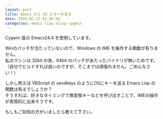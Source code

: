 ```yaml
---
layout: post
title: Emacs から OS にキーを送る
date: 2015-02-17 01:36:59
categories: emacs lisp elisp cygwin
---
```

<p>Cygwin 版の Emacs24.4 を使用しています。</p>

<p>Winのパッチが当たっていないので、Windows の IME を操作する関数が有りません。<br>
私のマシンは 32bit の為、64bit のパッチがあたったバイナリが無いためです。<br>
（自分でビルドすれば良いのですが、そこまでは頑張れません。ごめんなさい！）</p>

<p>しかし例えば VBScript の sendkeys のようにOSにキーを送る Emacs Lisp の関数は有るでしょうか？<br>
そうすれば、好きなタイミングで無変換キーなどを呼び出すことで、IMEの操作が実質的に出来そうです。</p>

<p>もしもご存知の方がいましたら教えて下さい。</p>
